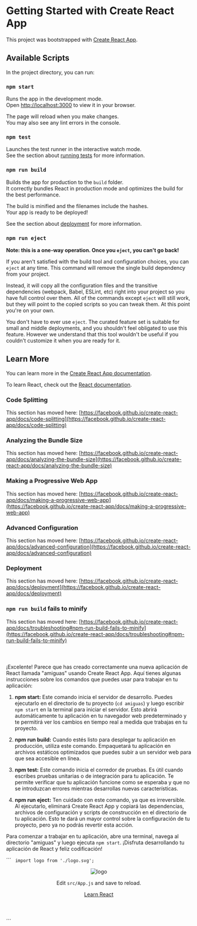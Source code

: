 # Getting Started with Create React App

This project was bootstrapped with [Create React App](https://github.com/facebook/create-react-app).

## Available Scripts

In the project directory, you can run:

### `npm start`

Runs the app in the development mode.\
Open [http://localhost:3000](http://localhost:3000) to view it in your browser.

The page will reload when you make changes.\
You may also see any lint errors in the console.

### `npm test`

Launches the test runner in the interactive watch mode.\
See the section about [running tests](https://facebook.github.io/create-react-app/docs/running-tests) for more information.

### `npm run build`

Builds the app for production to the `build` folder.\
It correctly bundles React in production mode and optimizes the build for the best performance.

The build is minified and the filenames include the hashes.\
Your app is ready to be deployed!

See the section about [deployment](https://facebook.github.io/create-react-app/docs/deployment) for more information.

### `npm run eject`

**Note: this is a one-way operation. Once you `eject`, you can't go back!**

If you aren't satisfied with the build tool and configuration choices, you can `eject` at any time. This command will remove the single build dependency from your project.

Instead, it will copy all the configuration files and the transitive dependencies (webpack, Babel, ESLint, etc) right into your project so you have full control over them. All of the commands except `eject` will still work, but they will point to the copied scripts so you can tweak them. At this point you're on your own.

You don't have to ever use `eject`. The curated feature set is suitable for small and middle deployments, and you shouldn't feel obligated to use this feature. However we understand that this tool wouldn't be useful if you couldn't customize it when you are ready for it.

## Learn More

You can learn more in the [Create React App documentation](https://facebook.github.io/create-react-app/docs/getting-started).

To learn React, check out the [React documentation](https://reactjs.org/).

### Code Splitting

This section has moved here: [https://facebook.github.io/create-react-app/docs/code-splitting](https://facebook.github.io/create-react-app/docs/code-splitting)

### Analyzing the Bundle Size

This section has moved here: [https://facebook.github.io/create-react-app/docs/analyzing-the-bundle-size](https://facebook.github.io/create-react-app/docs/analyzing-the-bundle-size)

### Making a Progressive Web App

This section has moved here: [https://facebook.github.io/create-react-app/docs/making-a-progressive-web-app](https://facebook.github.io/create-react-app/docs/making-a-progressive-web-app)

### Advanced Configuration

This section has moved here: [https://facebook.github.io/create-react-app/docs/advanced-configuration](https://facebook.github.io/create-react-app/docs/advanced-configuration)

### Deployment

This section has moved here: [https://facebook.github.io/create-react-app/docs/deployment](https://facebook.github.io/create-react-app/docs/deployment)

### `npm run build` fails to minify

This section has moved here: [https://facebook.github.io/create-react-app/docs/troubleshooting#npm-run-build-fails-to-minify](https://facebook.github.io/create-react-app/docs/troubleshooting#npm-run-build-fails-to-minify)


###
### ` `

¡Excelente! Parece que has creado correctamente una nueva aplicación de React llamada "amiguas" usando Create React App. Aquí tienes algunas instrucciones sobre los comandos que puedes usar para trabajar en tu aplicación:

1. **npm start:** Este comando inicia el servidor de desarrollo. Puedes ejecutarlo en el directorio de tu proyecto (`cd amiguas`) y luego escribir `npm start` en la terminal para iniciar el servidor. Esto abrirá automáticamente tu aplicación en tu navegador web predeterminado y te permitirá ver los cambios en tiempo real a medida que trabajas en tu proyecto.

2. **npm run build:** Cuando estés listo para desplegar tu aplicación en producción, utiliza este comando. Empaquetará tu aplicación en archivos estáticos optimizados que puedes subir a un servidor web para que sea accesible en línea.

3. **npm test:** Este comando inicia el corredor de pruebas. Es útil cuando escribes pruebas unitarias o de integración para tu aplicación. Te permite verificar que tu aplicación funcione como se esperaba y que no se introduzcan errores mientras desarrollas nuevas características.

4. **npm run eject:** Ten cuidado con este comando, ya que es irreversible. Al ejecutarlo, eliminará Create React App y copiará las dependencias, archivos de configuración y scripts de construcción en el directorio de tu aplicación. Esto te dará un mayor control sobre la configuración de tu proyecto, pero ya no podrás revertir esta acción.

Para comenzar a trabajar en tu aplicación, abre una terminal, navega al directorio "amiguas" y luego ejecuta `npm start`. ¡Disfruta desarrollando tu aplicación de React y feliz codificación!

´´´
` import logo from './logo.svg';`
      <header className="App-header">
        <img src={logo} className="App-logo" alt="logo" />
        <p>
          Edit <code>src/App.js</code> and save to reload.
        </p>
        <a
          className="App-link"
          href="https://reactjs.org"
          target="_blank"
          rel="noopener noreferrer"
        >
          Learn React
        </a>
      </header>
´´´
###